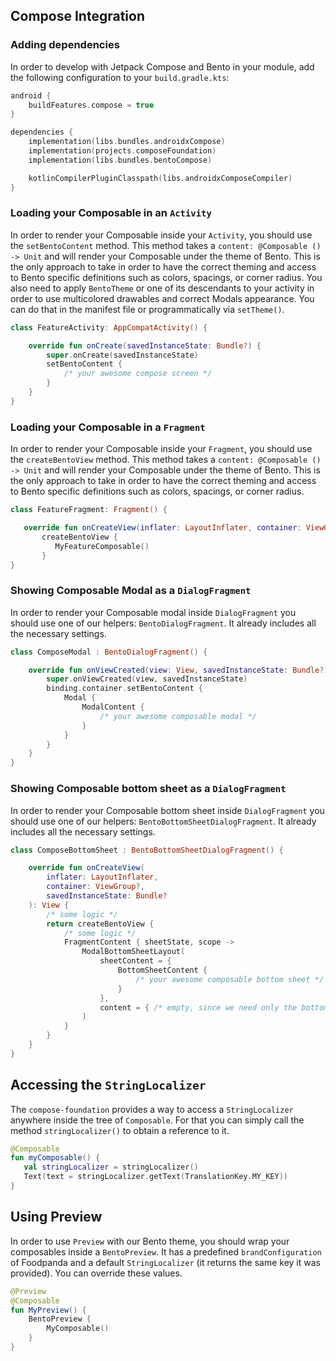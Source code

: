 ## Compose Integration

### Adding dependencies

In order to develop with Jetpack Compose and Bento in your module, add the following configuration to your `build.gradle.kts`:

```kotlin
android {
    buildFeatures.compose = true
}

dependencies {
    implementation(libs.bundles.androidxCompose)
    implementation(projects.composeFoundation)
    implementation(libs.bundles.bentoCompose)

    kotlinCompilerPluginClasspath(libs.androidxComposeCompiler)
}
```

### Loading your Composable in an `Activity`

In order to render your Composable inside your `Activity`, you should use the `setBentoContent` method. This method takes a `content: @Composable () -> Unit` and will render your Composable under the theme of Bento.
This is the only approach to take in order to have the correct theming and access to Bento specific definitions such as colors, spacings, or corner radius.
You also need to apply `BentoTheme` or one of its descendants to your activity in order to use multicolored drawables and correct Modals appearance.
You can do that in the manifest file or programmatically via `setTheme()`.

```kotlin
class FeatureActivity: AppCompatActivity() {

    override fun onCreate(savedInstanceState: Bundle?) {
        super.onCreate(savedInstanceState)
        setBentoContent {
            /* your awesome compose screen */
        }
    }
}
```

### Loading your Composable in a `Fragment`

In order to render your Composable inside your `Fragment`, you should use the `createBentoView` method. This method takes a `content: @Composable () -> Unit` and will render your Composable under the theme of Bento. 
This is the only approach to take in order to have the correct theming and access to Bento specific definitions such as colors, spacings, or corner radius.

```kotlin
class FeatureFragment: Fragment() {

   override fun onCreateView(inflater: LayoutInflater, container: ViewGroup?, savedInstanceState: Bundle?): View =
       createBentoView {
          MyFeatureComposable()
       }
}
```

### Showing Composable Modal as a `DialogFragment`

In order to render your Composable modal inside `DialogFragment` you should use one of our helpers: `BentoDialogFragment`. It already includes all the necessary settings.

```kotlin
class ComposeModal : BentoDialogFragment() {

    override fun onViewCreated(view: View, savedInstanceState: Bundle?) {
        super.onViewCreated(view, savedInstanceState)
        binding.container.setBentoContent { 
            Modal {
                ModalContent {
                    /* your awesome composable modal */
                }
            } 
        }
    }
}
```

### Showing Composable bottom sheet as a `DialogFragment`

In order to render your Composable bottom sheet inside `DialogFragment` you should use one of our helpers: `BentoBottomSheetDialogFragment`. It already includes all the necessary settings.

```kotlin
class ComposeBottomSheet : BentoBottomSheetDialogFragment() {

    override fun onCreateView(
        inflater: LayoutInflater,
        container: ViewGroup?,
        savedInstanceState: Bundle?
    ): View {
        /* some logic */
        return createBentoView {
            /* some logic */
            FragmentContent { sheetState, scope ->
                ModalBottomSheetLayout(
                    sheetContent = {
                        BottomSheetContent {
                            /* your awesome composable bottom sheet */
                        }
                    },
                    content = { /* empty, since we need only the bottom sheet */ }
                )
            }
        }
    }
}
```

## Accessing the `StringLocalizer`

The `compose-foundation` provides a way to access a `StringLocalizer` anywhere inside the tree of `Composable`. For that you can simply call the method `stringLocalizer()` to obtain a reference to it.

```kotlin
@Composable
fun myComposable() {
   val stringLocalizer = stringLocalizer()
   Text(text = stringLocalizer.getText(TranslationKey.MY_KEY))
}
```

## Using Preview

In order to use `Preview` with our Bento theme, you should wrap your composables inside a `BentoPreview`.
It has a predefined `brandConfiguration` of Foodpanda and a default `StringLocalizer` (it returns the same key it was provided).
You can override these values.

```kotlin
@Preview
@Composable
fun MyPreview() {
    BentoPreview {
        MyComposable()
    }
}
```
